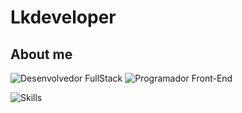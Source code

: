 # Lkdeveloper  

## About me  

<p align="left">
  <img src="https://img.shields.io/badge/Desenvolvedor%20FullStack-000000?style=for-the-badge&logoColor=white" alt="Desenvolvedor FullStack">
  <img src="https://img.shields.io/badge/Programador%20Front--End-000000?style=for-the-badge&logoColor=white" alt="Programador Front-End">
</p>

<p align="left">
  <img src="https://skillicons.dev/icons?i=php,java,mysql" alt="Skills">
</p>  
